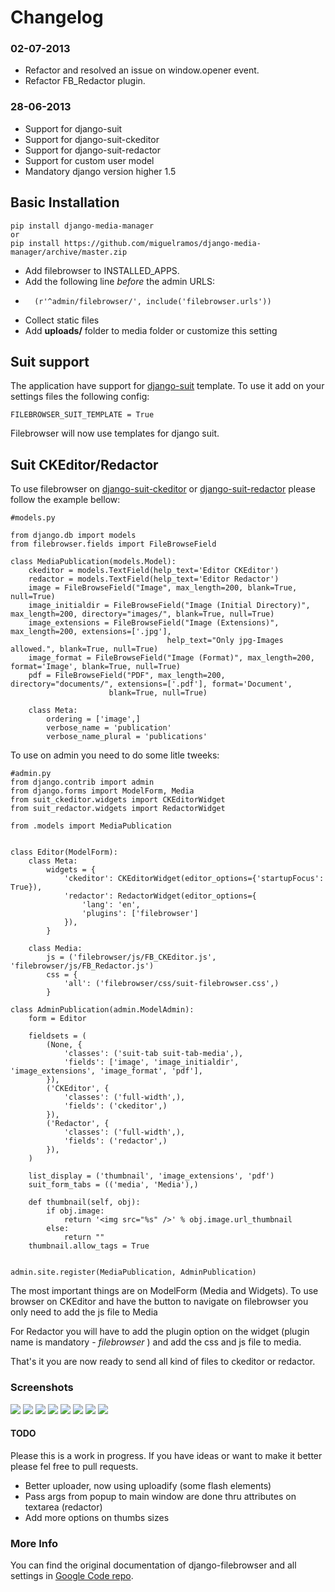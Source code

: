 # Changelog

### 02-07-2013
*	Refactor and resolved an issue on window.opener event.
*	Refactor FB_Redactor plugin.

### 28-06-2013

*	Support for django-suit
*	Support for django-suit-ckeditor
*	Support for django-suit-redactor
*	Support for custom user model
*	Mandatory django version higher 1.5

## Basic Installation

	pip install django-media-manager
	or
	pip install https://github.com/miguelramos/django-media-manager/archive/master.zip

*	Add filebrowser to INSTALLED_APPS.
*	Add the following line _before_ the admin URLS:
*		(r'^admin/filebrowser/', include('filebrowser.urls'))
*	Collect static files
*	Add __uploads/__ folder to media folder or customize this setting

## Suit support
The application have support for [django-suit](https://github.com/darklow/django-suit) template. To use it add on your settings files the following config:

<code>FILEBROWSER_SUIT_TEMPLATE = True</code> 

Filebrowser will now use templates for django suit.

## Suit CKEditor/Redactor
To use filebrowser on [django-suit-ckeditor](https://github.com/darklow/django-suit-ckeditor) or [django-suit-redactor](https://github.com/darklow/django-suit-redactor) please follow the example bellow:

	#models.py
	
	from django.db import models
	from filebrowser.fields import FileBrowseField
	
	class MediaPublication(models.Model):
    	ckeditor = models.TextField(help_text='Editor CKEditor')
    	redactor = models.TextField(help_text='Editor Redactor')
    	image = FileBrowseField("Image", max_length=200, blank=True, null=True)
    	image_initialdir = FileBrowseField("Image (Initial Directory)", max_length=200, directory="images/", blank=True, null=True)
    	image_extensions = FileBrowseField("Image (Extensions)", max_length=200, extensions=['.jpg'],
                                       help_text="Only jpg-Images allowed.", blank=True, null=True)
    	image_format = FileBrowseField("Image (Format)", max_length=200, format='Image', blank=True, null=True)
    	pdf = FileBrowseField("PDF", max_length=200, directory="documents/", extensions=['.pdf'], format='Document',
                          blank=True, null=True)

    	class Meta:
        	ordering = ['image',]
        	verbose_name = 'publication'
        	verbose_name_plural = 'publications'

To use on admin you need to do some litle tweeks:

	#admin.py
	from django.contrib import admin
	from django.forms import ModelForm, Media
	from suit_ckeditor.widgets import CKEditorWidget
	from suit_redactor.widgets import RedactorWidget

	from .models import MediaPublication


	class Editor(ModelForm):
    	class Meta:
        	widgets = {
            	'ckeditor': CKEditorWidget(editor_options={'startupFocus': True}),
            	'redactor': RedactorWidget(editor_options={
                	'lang': 'en',
                	'plugins': ['filebrowser']
            	}),
        	}

    	class Media:
        	js = ('filebrowser/js/FB_CKEditor.js', 'filebrowser/js/FB_Redactor.js')
        	css = {
            	'all': ('filebrowser/css/suit-filebrowser.css',)
        	}
        	
    class AdminPublication(admin.ModelAdmin):
    	form = Editor

    	fieldsets = (
        	(None, {
            	'classes': ('suit-tab suit-tab-media',),
            	'fields': ['image', 'image_initialdir', 'image_extensions', 'image_format', 'pdf'],
        	}),
        	('CKEditor', {
            	'classes': ('full-width',),
            	'fields': ('ckeditor',)
        	}),
        	('Redactor', {
            	'classes': ('full-width',),
            	'fields': ('redactor',)
        	}),
    	)

    	list_display = ('thumbnail', 'image_extensions', 'pdf')
    	suit_form_tabs = (('media', 'Media'),)

    	def thumbnail(self, obj):
        	if obj.image:
            	return '<img src="%s" />' % obj.image.url_thumbnail
        	else:
            	return ""
    	thumbnail.allow_tags = True


	admin.site.register(MediaPublication, AdminPublication)
   
The most important things are on ModelForm (Media and Widgets). To use browser on CKEditor and have the button to navigate on filebrowser you only need to add the js file to Media

For Redactor you will have to add the plugin option on the widget (plugin name is mandatory - _filebrowser_ ) and add the css and js file to media.

That's it you are now ready to send all kind of files to ckeditor or redactor.

### Screenshots

![](https://dl.dropboxusercontent.com/u/14340361/works/filebrowser.jpeg)
![](https://dl.dropboxusercontent.com/u/14340361/works/filebrowser-versions.jpeg)
![](https://dl.dropboxusercontent.com/u/14340361/works/ckeditor-browser.jpeg)
![](https://dl.dropboxusercontent.com/u/14340361/works/ckeditor-bt-browser.jpeg)
![](https://dl.dropboxusercontent.com/u/14340361/works/ckeditor-image.jpeg)
![](https://dl.dropboxusercontent.com/u/14340361/works/redactor-pop-up.jpeg)
![](https://dl.dropboxusercontent.com/u/14340361/works/redactor-import.jpeg)
![](https://dl.dropboxusercontent.com/u/14340361/works/redactor-files-select.jpeg)

#### TODO

Please this is a work in progress. If you have ideas or want to make it better please fel free to pull requests.

*	Better uploader, now using uploadify (some flash elements)
*	Pass args from popup to main window are done thru attributes on textarea (redactor)
*	Add more options on thumbs sizes

### More Info

You can find the original documentation of django-filebrowser and all settings in [Google Code repo](http://django-filebrowser.googlecode.com/svn-history/r338/wiki/installationbasic.wiki).

